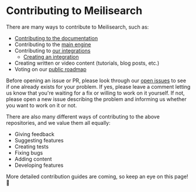 # Contributing to Meilisearch

There are many ways to contribute to Meilisearch, such as:

- [Contributing to the documentation](/learn/contributing/contributing_to_docs.md)
- Contributing to the [main engine](https://github.com/meilisearch/meilisearch/blob/main/CONTRIBUTING.md)
- Contributing to [our integrations](https://github.com/meilisearch/integration-guides)
  - [Creating an integration](https://github.com/meilisearch/integration-guides/blob/main/resources/build-integration.md)
- Creating written or video content (tutorials, blog posts, etc.)
- Voting on our [public roadmap](https://roadmap.meilisearch.com/tabs/5-ideas)

Before opening an issue or PR, please look through our [open issues](https://github.com/meilisearch/documentation/issues) to see if one already exists for your problem. If yes, please leave a comment letting us know that you're waiting for a fix or willing to work on it yourself. If not, please open a new issue describing the problem and informing us whether you want to work on it or not.

There are also many different ways of contributing to the above repositories, and we value them all equally:

- Giving feedback
- Suggesting features
- Creating tests
- Fixing bugs
- Adding content
- Developing features

More detailed contribution guides are coming, so keep an eye on this page! 👀
